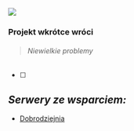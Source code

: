 ![](https://cdn.discordapp.com/attachments/901198788486631514/901198845852131448/Global-Boost.png)

### Projekt wkrótce wróci

> ###### Niewielkie problemy

- [ ] 

## ***Serwery ze wsparciem:***
- [Dobrodziejnia](https://discord.gg/tDdgaJJ)
